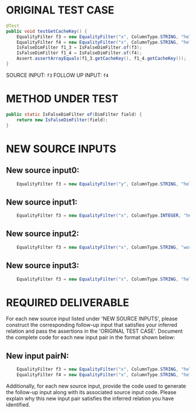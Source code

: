 # ORIGINAL TEST CASE
```java
@Test
public void testGetCacheKey() {
    EqualityFilter f3 = new EqualityFilter("x", ColumnType.STRING, "hello", null);
    EqualityFilter f4 = new EqualityFilter("x", ColumnType.STRING, "hello", null);
    IsFalseDimFilter f1_3 = IsFalseDimFilter.of(f3);
    IsFalseDimFilter f1_4 = IsFalseDimFilter.of(f4);
    Assert.assertArrayEquals(f1_3.getCacheKey(), f1_4.getCacheKey());
}

```
SOURCE INPUT: `f3`
FOLLOW UP INPUT: `f4`


# METHOD UNDER TEST
```java
public static IsFalseDimFilter of(DimFilter field) {
    return new IsFalseDimFilter(field);
}

```


# NEW SOURCE INPUTS
## New source input0:
```java
    EqualityFilter f3 = new EqualityFilter("y", ColumnType.STRING, "hello", null);
```

## New source input1:
```java
    EqualityFilter f3 = new EqualityFilter("x", ColumnType.INTEGER, "hello", null);
```

## New source input2:
```java
    EqualityFilter f3 = new EqualityFilter("x", ColumnType.STRING, "world", null);
```

## New source input3:
```java
    EqualityFilter f3 = new EqualityFilter("x", ColumnType.STRING, "hello", "world");
```



# REQUIRED DELIVERABLE
For each new source input listed under 'NEW SOURCE INPUTS', please construct the corresponding follow-up input that satisfies your inferred relation and pass the assertions in the 'ORIGINAL TEST CASE'. Document the complete code for each new input pair in the format shown below:
## New input pairN:
```java
    EqualityFilter f3 = new EqualityFilter("x", ColumnType.STRING, "hello", null);
    EqualityFilter f4 = new EqualityFilter("x", ColumnType.STRING, "hello", null);
```

Additionally, for each new source input, provide the code used to generate the follow-up input along with its associated source input code. Please explain why this new input pair satisfies the inferred relation you have identified.